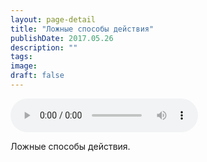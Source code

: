 ```yaml
---
layout: page-detail
title: "Ложные способы действия"
publishDate: 2017.05.26
description: ""
tags:
image:
draft: false
---
```


<audio title="2017.05.26 - Ложные способы действия.mp3" src="https://filer-api.advayta.org/v1.0/public/files/73137" controls=""></audio>

 Ложные способы действия. 

  
